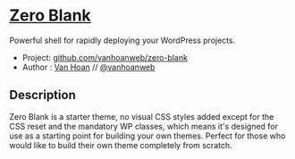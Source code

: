 # [Zero Blank](http://vanhoan.com)

Powerful shell for rapidly deploying your WordPress projects.

* Project: [github.com/vanhoanweb/zero-blank](https://github.com/vanhoanweb/zero-blank)
* Author : [Van Hoan](http://vanhoan.com) // [@vanhoanweb](http://twitter.com/vanhoanweb)

## Description

Zero Blank is a starter theme, no visual CSS styles added except for the CSS reset and the mandatory WP classes, which means it's designed for use as a starting point for building your own themes. Perfect for those who would like to build their own theme completely from scratch.
